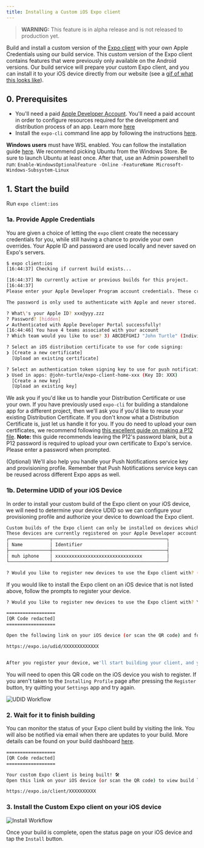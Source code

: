 ```yaml
---
title: Installing a Custom iOS Expo client
---
```


> **WARNING:** This feature is in alpha release and is not released to production yet.

Build and install a custom version of the [Expo client](https://docs.expo.io/versions/latest/introduction/installation/#mobile-client-expo-for-ios-and-android) with your own Apple Credentials using our build service. This custom version of the Expo client contains features that were previously only available on the Android versions. Our build service will prepare your custom Expo client, and you can install it to your iOS device directly from our website (see a [gif of what this looks like](/static/images/adhoc-builds-overview.gif)).

## 0. Prerequisites

- You'll need a paid [Apple Developer Account](https://developer.apple.com/programs). You'll need a paid account in order to configure resources required for the development and distribution process of an app. Learn more [here](https://developer.apple.com/programs/whats-included/)
- Install the `expo-cli` command line app by following the instructions [here](https://docs.expo.io/versions/latest/workflow/expo-cli/).

**Windows users** must have WSL enabled. You can follow the installation guide [here](https://docs.microsoft.com/en-us/windows/wsl/install-win10). We recommend picking Ubuntu from the Windows Store. Be sure to launch Ubuntu at least once. After that, use an Admin powershell to run:
`Enable-WindowsOptionalFeature -Online -FeatureName Microsoft-Windows-Subsystem-Linux`

## 1. Start the build

Run `expo client:ios`

### 1a. Provide Apple Credentials

You are given a choice of letting the `expo` client create the necessary credentials for you, while still having a chance to provide your own overrides. Your Apple ID and password are used locally and
never saved on Expo's servers.

```bash
$ expo client:ios
[16:44:37] Checking if current build exists...

[16:44:37] No currently active or previous builds for this project.
[16:44:37]
Please enter your Apple Developer Program account credentials. These credentials are needed to manage certificates, keys and provisioning profiles in your Apple Developer account.

The password is only used to authenticate with Apple and never stored.

? What\'s your Apple ID? xxx@yyy.zzz
? Password? [hidden]
✔ Authenticated with Apple Developer Portal successfully!
[16:44:46] You have 4 teams associated with your account
? Which team would you like to use? 3) ABCDEFGHIJ "John Turtle" (Individual)

? Select an iOS distribution certificate to use for code signing:
❯ [Create a new certificate]
  [Upload an existing certificate]

? Select an authentication token signing key to use for push notifications: (Use arrow keys)
❯ Used in apps: @john-turtle/expo-client-home-xxx (Key ID: XXX)
  [Create a new key]
  [Upload an existing key]
```

We ask you if you'd like us to handle your Distribution Certificate or use your own. If you have previously used `expo-cli` for building a standalone app for a different project, then we'll ask you if you'd like to reuse your existing Distribution Certificate. If you don't know what a Distribution Certificate is, just let us handle it for you. If you do need to upload your own certificates, we recommend following [this excellent guide on making a P12 file](https://calvium.com/how-to-make-a-p12-file/).
**Note:** this guide recommends leaving the P12's password blank, but a P12 password is required to upload your own certificate to Expo's service. Please enter a password when prompted.

(Optional) We'll also help you handle your Push Notifications service key and provisioning profile. Remember that Push Notifications service keys can be reused across different Expo apps as well.

### 1b. Determine UDID of your iOS Device

In order to install your custom build of the Expo client on your iOS device, we will need to determine your device UDID so we can configure your provisioning profile and authorize your device to download the Expo client.

```bash
Custom builds of the Expo client can only be installed on devices which have been registered with Apple at build-time.
These devices are currently registered on your Apple Developer account:
┌───────────────┬──────────────────────────────────────────┐
│ Name          │ Identifier                               │
├───────────────┼──────────────────────────────────────────┤
│ muh iphone    │ xxxxxxxxxxxxxxxxxxxxxxxxxxxxxxxx         │
└───────────────┴──────────────────────────────────────────┘

? Would you like to register new devices to use the Expo client with? (Y/n) Y
```

If you would like to install the Expo client on an iOS device that is not listed above, follow the prompts to register your device.

```bash
? Would you like to register new devices to use the Expo client with? Yes

==================
[QR Code redacted]
==================

Open the following link on your iOS device (or scan the QR code) and follow the instructions to install the development profile:

https://expo.io/udid/XXXXXXXXXXXXX


After you register your device, we'll start building your client, and you'll receive an email when it's ready to install.
```

You will need to open this QR code on the iOS device you wish to register. If you aren't taken to the `Installing Profile` page after pressing the `Register` button, try quitting your `Settings` app and try again.

![UDID Workflow](/static/images/adhoc-builds-udid.png)

### 2. Wait for it to finish building

You can monitor the status of your Expo client build by visiting the link. You will also be notified via email when there are updates to your build. More details can be found on your build dashboard [here](https://expo.io/builds).

```bash
==================
[QR Code redacted]
==================

Your custom Expo client is being built! 🛠
Open this link on your iOS device (or scan the QR code) to view build logs and install the client:

https://expo.io/client/XXXXXXXXXX
```

### 3. Install the Custom Expo client on your iOS device

![Install Workflow](/static/images/adhoc-builds-install.png)

Once your build is complete, open the status page on your iOS device and tap the `Install` button.
